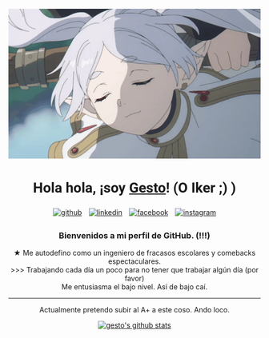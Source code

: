 <p align="center">
    <a href="https://www.youtube.com/@gesnook">
        <img src="frieren.webp" alt="Banner">
    </a>
</p>

<h1 align="center" style="font-family: 'Roboto', sans-serif;">Hola hola, ¡soy <a href="https://www.youtube.com/@gesnook">Gesto</a>! (O Iker ;) )</h1>
<p align="center">
    <a href="https://github.com/iSaborit"><img alt="github" width="10%" style="padding:5px" src="https://img.icons8.com/clouds/100/000000/github.png"/></a>
    <a href="https://www.linkedin.com/in/iker-saborit-l%C3%B3pez-5468a92b9/"><img alt="linkedin" width="10%" style="padding:5px" src="https://img.icons8.com/clouds/100/000000/linkedin.png"/></a>
    <a href="https://www.youtube.com/@gesnook"><img alt="facebook" width="10%" style="padding:5px" src="https://img.icons8.com/clouds/100/000000/youtube.png"/></a>
    <a href="https://www.instagram.com/gesto.sk/"><img alt="instagram" width="10%" style="padding:5px" src="https://img.icons8.com/clouds/100/000000/instagram.png"/></a>
</p>
<h3 align="center">Bienvenidos a mi perfil de GitHub. (!!!)</h3>

<p align="center">★ Me autodefino como un ingeniero de fracasos escolares y comebacks espectaculares.</br>
>>> Trabajando cada día un poco para no tener que trabajar algún día (por favor)</br>
Me entusiasma el bajo nivel. Así de bajo caí.</p>
<hr>
<p align="center">Actualmente pretendo subir al A+ a este coso. Ando loco.</p>
<p align="center">
    <a href="https://github.com/iSaborit"><img src="https://github-readme-stats.vercel.app/api?username=iSaborit&show_icons=true&theme=catppuccin_mocha" alt="gesto's github stats"></a>
</p>
<!---
- 👋 Hi, I’m @iSaborit
- 👀 I’m interested in ...
- 🌱 I’m currently learning ...
- 💞️ I’m looking to collaborate on ...
- 📫 How to reach me ...
- 😄 Pronouns: ...
- ⚡ Fun fact: ...


iSaborit/iSaborit is a ✨ special ✨ repository because its `README.md` (this file) appears on your GitHub profile.
You can click the Preview link to take a look at your changes.
--->
